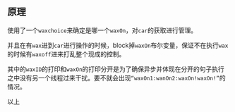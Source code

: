 ## 原理
使用了一个``waxchoice``来确定是哪一个``waxOn``，对``car``的获取进行管理。

并且在有``wax``进到``car``进行操作的时候，block掉``waxOn``布尔变量，保证不在执行``wax``的时候有``waxoff``进来打乱整个现成的控制。

其中的``waxID``的打印和``waxOn``的打印分开是为了确保异步并体现在分开的句子执行之中没有另一个线程过来干扰。要不就会出现``“waxOn1:wanOn2:waxOn!waxOn!”``的情况。

以上
